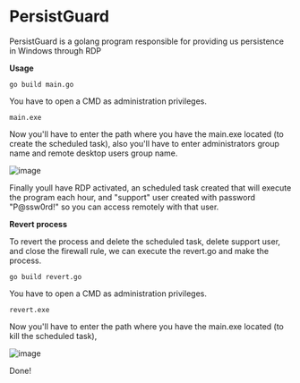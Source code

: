 # PersistGuard
PersistGuard is a golang program responsible for providing us persistence in Windows through RDP

**Usage**

```go build main.go```

You have to open a CMD as administration privileges.

```main.exe```

Now you'll have to enter the path where you have the main.exe located (to create the scheduled task), also you'll have to enter administrators group name and remote desktop users group name.

![image](https://github.com/a11cyberbull/PersistGuard/assets/103254517/2d63c39d-b400-497e-80c2-36bccd939c68)

Finally youll have RDP activated, an scheduled task created that will execute the program each hour, and "support" user created with password "P@ssw0rd!" so you can access remotely with that user.

**Revert process**

To revert the process and delete the scheduled task, delete support user, and close the firewall rule, we can execute the revert.go and make the process.

```go build revert.go```

You have to open a CMD as administration privileges.

```revert.exe```

Now you'll have to enter the path where you have the main.exe located (to kill the scheduled task),

![image](https://github.com/a11cyberbull/PersistGuard/assets/103254517/c4f90633-d636-4128-a210-3f51c3234e37)

Done! 



